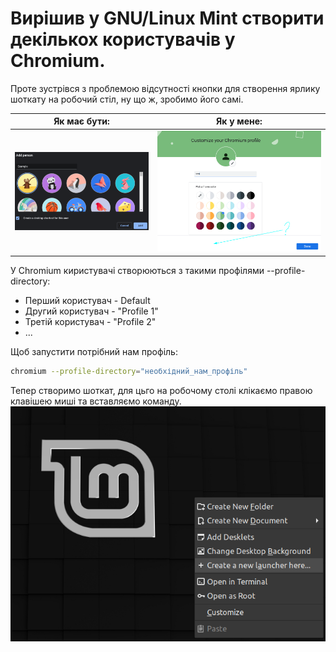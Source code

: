 # Вирішив у GNU/Linux Mint створити декількох користувачів у Chromium.

Проте зустрівся з проблемою відсутності кнопки для створення ярлику шоткату на робочий стіл, ну що ж, зробимо його самі.

| Як має бути: | Як у мене: |
|--------------|------------|
|![](https://github.com/inosyke/notes/blob/master/img/linux_shortcut_for_users_chromium_2.png)|![](https://github.com/inosyke/notes/blob/master/img/linux_shortcut_for_users_chromium_1.png)|

У Chromium киристувачі створюються з такими профілями --profile-directory:
* Перший користувач - Default
* Другий користувач - "Profile 1"
* Третій користувач - "Profile 2"
* ...

Щоб запустити потрібний нам профіль:
```bash
сhromium --profile-directory="необхідний_нам_профіль"
```
Тепер створимо шоткат, для цьго на робочому столі клікаємо правою клавішею миші та вставляємо команду.
![](https://github.com/inosyke/notes/blob/master/img/linux_shortcut_for_users_chromium_3.png?raw)
